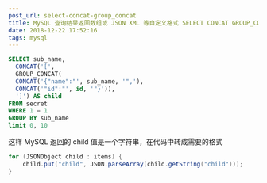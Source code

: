 ```yaml
---
post_url: select-concat-group_concat
title: MySQL 查询结果返回数组或 JSON XML 等自定义格式 SELECT CONCAT GROUP_CONCAT
date: 2018-12-22 17:52:16
tags: mysql
---
```


```sql
SELECT sub_name,
  CONCAT('[',
  GROUP_CONCAT(
  CONCAT('{"name":"', sub_name, '",'),
  CONCAT('"id":"', id, '"}')),
  ']') AS child
FROM secret
WHERE 1 = 1
GROUP BY sub_name
limit 0, 10
```
这样 MySQL 返回的 child 值是一个字符串，在代码中转成需要的格式
```java
for (JSONObject child : items) {
    child.put("child", JSON.parseArray(child.getString("child")));
}
```